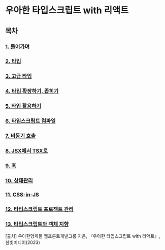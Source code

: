 # 우아한 타입스크립트 with 리액트

## 목차

### [1. 들어가며](./contents/chapter01.md)

### [2. 타입](./contents/chapter02.md)

### [3. 고급 타입](./contents/chapter03.md)

### [4. 타입 확장하기, 좁히기](./contents/chapter04.md)

### [5. 타입 활용하기](./contents/chapter05.md)

### [6. 타입스크립트 컴파일](./contents/chapter06.md)

### [7. 비동기 호출](./contents/chapter07.md)

### [8. JSX에서 TSX로](./contents/chapter08.md)

### [9. 훅](./contents/chapter09.md)

### [10. 상태관리](./contents/chapter10.md)

### [11. CSS-in-JS](./contents/chapter11.md)

### [12. 타입스크립트 프로젝트 관리](./contents/chapter12.md)

### [13. 타입스크립트와 객체 지향](./contents/chapter13.md)

[출처] 우아한형제들 웹프론트개발그룹 지음, 『우아한 타입스크립트 with 리액트』, 한빛미디어(2023)
